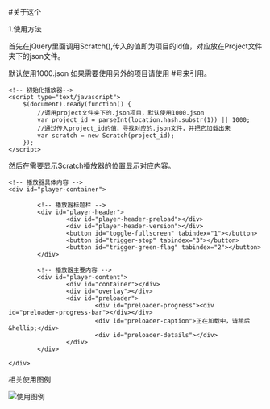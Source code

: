 #关于这个

1.使用方法

首先在jQuery里面调用Scratch(),传入的值即为项目的id值，对应放在Project文件夹下的json文件。

默认使用1000.json 如果需要使用另外的项目请使用 #号来引用。

```
<!-- 初始化播放器-->
<script type="text/javascript">
	$(document).ready(function() {
		//调用project文件夹下的.json项目，默认使用1000.json
		var project_id = parseInt(location.hash.substr(1)) || 1000;
		//通过传入project_id的值，寻找对应的.json文件，并把它加载出来
		var scratch = new Scratch(project_id);
	});
</script>
```

然后在需要显示Scratch播放器的位置显示对应内容。

```
<!-- 播放器具体内容 -->
<div id="player-container">

		<!-- 播放器标题栏 -->
		<div id="player-header">
				<div id="player-header-preload"></div>
				<div id="player-header-version"></div>
				<button id="toggle-fullscreen" tabindex="1"></button>
				<button id="trigger-stop" tabindex="3"></button>
				<button id="trigger-green-flag" tabindex="2"></button>
		</div>
		
		<!-- 播放器主要内容 -->
		<div id="player-content">
				<div id="container"></div>
				<div id="overlay"></div>
				<div id="preloader">
						<div id="preloader-progress"><div id="preloader-progress-bar"></div></div>
						<div id="preloader-caption">正在加载中，请稍后&hellip;</div>
						<div id="preloader-details"></div>
				</div>
		</div>
		
</div>
```

相关使用图例

![使用图例]("docs/说明.png")
